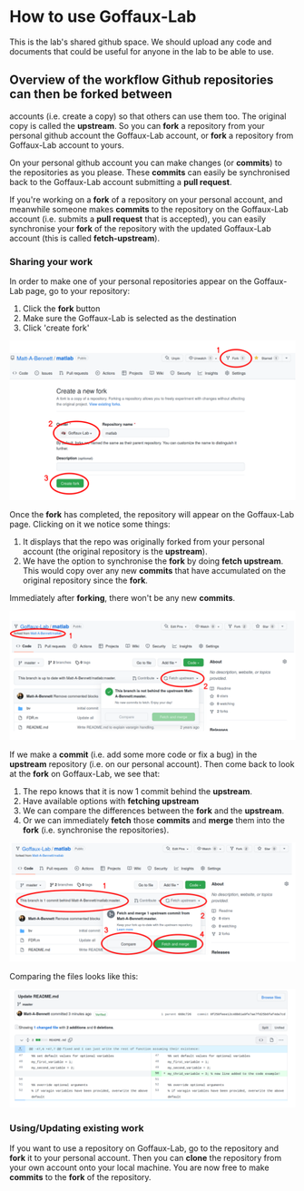 # How to use Goffaux-Lab
This is the lab's shared github space. We should upload any code and documents
that could be useful for anyone in the lab to be able to use.

## Overview of the workflow Github repositories can then be **forked** between
accounts (i.e. create a copy) so that others can use them too. The original
copy is called the **upstream**. So you can **fork** a repository from your
personal github account the Goffaux-Lab account, or **fork** a repository from
Goffaux-Lab account to yours.

On your personal github account you can make changes (or **commits**) to the repositories as you
please. These **commits** can easily be synchronised back to the Goffaux-Lab
account submitting a **pull request**.

If you're working on a **fork** of a repository on your personal account, and
meanwhile someone makes **commits** to the repository on the Goffaux-Lab account
(i.e. submits a **pull request** that is accepted), you can easily synchronise
your **fork** of the repository with the updated Goffaux-Lab account (this is
called **fetch-upstream**).

### Sharing your work

In order to make one of your personal repositories appear on the Goffaux-Lab
page, go to your repository:

 1. Click the **fork** button
 2. Make sure the Goffaux-Lab is selected as the destination
 3. Click 'create fork'

![fork_from_personal_to_lab](images/fork_from_personal_to_lab.png)

Once the **fork** has completed, the repository will appear on the Goffaux-Lab
page. Clicking on it we notice some things: 

 1. It displays that the repo was originally forked from your personal account
    (the original repository is the **upstream**).
 2. We have the option to synchronise the **fork** by doing **fetch upstream**.
    This would copy over any new **commits** that have accumulated on the
    original repository since the **fork**.

Immediately after **forking**, there won't be any new **commits**.

![after_forking_from_personal_to_lab](images/after_forking_from_personal_to_lab.png)

If we make a **commit** (i.e. add some more code or fix a bug) in the
**upstream** repository (i.e. on our personal account). Then come back to look
at the **fork** on Goffaux-Lab, we see that:

 1. The repo knows that it is now 1 commit behind the **upstream**.
 2. Have available options with **fetching upstream**
 3. We can compare the differences between the **fork** and the **upstream**.
 4. Or we can immediately **fetch** those **commits** and **merge** them into
    the **fork** (i.e. synchronise the repositories).

![fetch_upstream](images/fetch_upstream.png)

Comparing the files looks like this:

![compare_upstream](images/compare_upstream.png)

### Using/Updating existing work
If you want to use a repository on Goffaux-Lab, go to the repository and
**fork** it to your personal account. Then you can **clone** the repository
from your own account onto your local machine. You are now free to make
**commits** to the **fork** of the repository.


